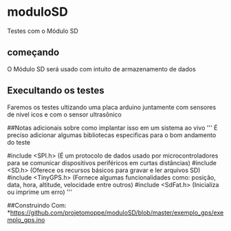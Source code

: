 # moduloSD
Testes com o Módulo SD

## começando
O Módulo SD será usado com intuito de armazenamento de dados 

## Execultando os testes
Faremos os testes ultizando uma placa arduino juntamente com sensores de nivel icos e com o sensor ultrasônico 

##Notas adicionais sobre como implantar isso em um sistema ao vivo
'''
É preciso adicionar algumas bibliotecas especificas para o bom andamento do teste

#include <SPI.h> (É um protocolo de dados usado por microcontroladores para se comunicar dispositivos periféricos em curtas distâncias)
#include <SD.h> (Oferece os recursos básicos para gravar e ler arquivos SD)
#include <TinyGPS.h> (Fornece algumas funcionalidades como:  posição, data, hora, altitude, velocidade entre outros) 
#include <SdFat.h> (Inicializa ou imprime um erro)
'''


##Construindo Com:
*https://github.com/projetomoppe/moduloSD/blob/master/exemplo_gps/exemplo_gps.ino
